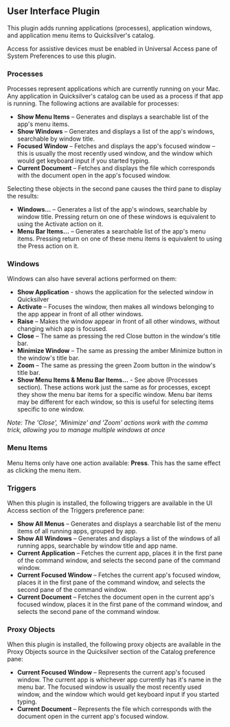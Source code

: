 ## User Interface Plugin

This plugin adds running applications (processes), application windows, and application menu items to Quicksilver's catalog.

 Access for assistive devices must be enabled in Universal Access pane of System Preferences to use this plugin.

### Processes

Processes represent applications which are currently running on your Mac. Any application in Quicksilver's catalog can be used as a process if that app is running. The following actions are available for processes:

*   **Show Menu Items** – Generates and displays a searchable list of the app's menu items.
*   **Show Windows** – Generates and displays a list of the app's windows, searchable by window title.
*   **Focused Window** – Fetches and displays the app's focused window – this is usually the most recently used window, and the window which would get keyboard input if you started typing.
*   **Current Document** – Fetches and displays the file which corresponds with the document open in the app's focused window.

Selecting these objects in the second pane causes the third pane to display the results:

*   **Windows…** – Generates a list of the app's windows, searchable by window title. Pressing return on one of these windows is equivalent to using the Activate action on it.
*   **Menu Bar Items…** – Generates a searchable list of the app's menu items. Pressing return on one of these menu items is equivalent to using the Press action on it.

### Windows

Windows can also have several actions performed on them:

*   **Show Application** - shows the application for the selected window in Quicksilver
*   **Activate** – Focuses the window, then makes all windows belonging to the app appear in front of all other windows.
*   **Raise** – Makes the window appear in front of all other windows, without changing which app is focused.
*   **Close** – The same as pressing the red Close button in the window's title bar.
*   **Minimize Window** – The same as pressing the amber Minimize button in the window's title bar.
*   **Zoom** – The same as pressing the green Zoom button in the window's title bar.
*   **Show Menu Items & Menu Bar Items...** - See above (Processes section). These actions work just the same as for processes, except they show the menu bar items for a specific window. Menu bar items may be different for each window, so this is useful for selecting items specific to one window.

*Note: The 'Close', 'Minimize' and 'Zoom' actions work with the comma trick, allowing you to manage multiple windows at once*

### Menu Items

Menu Items only have one action available: **Press**. This has the same effect as clicking the menu item.

### Triggers

When this plugin is installed, the following triggers are available in the UI Access section of the Triggers preference pane:

*   **Show All Menus** – Generates and displays a searchable list of the menu items of all running apps, grouped by app.
*   **Show All Windows** – Generates and displays a list of the windows of all running apps, searchable by window title and app name.
*   **Current Application** – Fetches the current app, places it in the first pane of the command window, and selects the second pane of the command window.
*   **Current Focused Window** – Fetches the current app's focused window, places it in the first pane of the command window, and selects the second pane of the command window.
*   **Current Document** – Fetches the document open in the current app's focused window, places it in the first pane of the command window, and selects the second pane of the command window.

### Proxy Objects

When this plugin is installed, the following proxy objects are available in the Proxy Objects source in the Quicksilver section of the Catalog preference pane:

*   **Current Focused Window** – Represents the current app's focused window. The current app is whichever app currently has it's name in the menu bar. The focused window is usually the most recently used window, and the window which would get keyboard input if you started typing.
*   **Current Document** – Represents the file which corresponds with the document open in the current app's focused window.